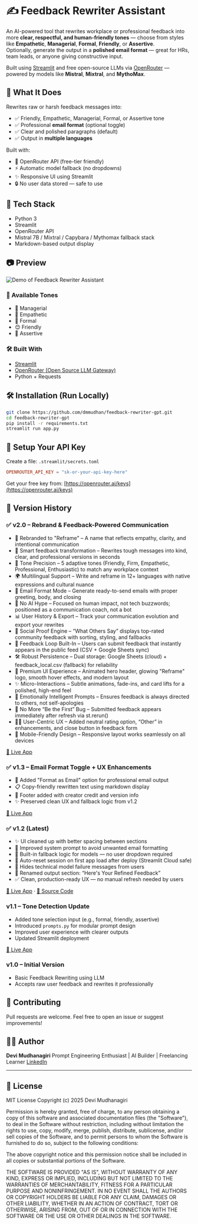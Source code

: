 # ✍️ Feedback Rewriter Assistant

An AI-powered tool that rewrites workplace or professional feedback into more **clear, respectful, and human-friendly tones** — choose from styles like **Empathetic**, **Managerial**, **Formal**, **Friendly**, or **Assertive**.  
Optionally, generate the output in a **polished email format** — great for HRs, team leads, or anyone giving constructive input.

Built using [Streamlit](https://streamlit.io/) and free open-source LLMs via [OpenRouter](https://openrouter.ai) — powered by models like **Mistral**, **Mixtral**, and **MythoMax**.


## 🧠 What It Does

Rewrites raw or harsh feedback messages into:

- ✅ Friendly, Empathetic, Managerial, Formal, or Assertive tone
- ✅ Professional **email format** (optional toggle)
- ✅ Clear and polished paragraphs (default)
- ✅ Output in **multiple languages**

Built with:
- 🧠 OpenRouter API (free-tier friendly)
- ⚡ Automatic model fallback (no dropdowns)
- ✨ Responsive UI using Streamlit
- 🔒 No user data stored — safe to use


## 📆 Tech Stack

- Python 3
- Streamlit
- OpenRouter API
- Mistral 7B / Mixtral / Capybara / Mythomax fallback stack
- Markdown-based output display

## 📷 Preview

![Demo of Feedback Rewriter Assistant](Screenshot.png)

### 🎨 Available Tones

- 🧭 Managerial  
- 💖 Empathetic  
- 🧾 Formal  
- 😊 Friendly  
- 💼 Assertive

### 🛠️ Built With

- [Streamlit](https://streamlit.io/)
- [OpenRouter (Open Source LLM Gateway)](https://openrouter.ai/)
- Python + Requests


## 🛠️ Installation (Run Locally)

```bash
git clone https://github.com/dmmudhan/feedback-rewriter-gpt.git
cd feedback-rewriter-gpt
pip install -r requirements.txt
streamlit run app.py
```

## 🔐 Setup Your API Key

Create a file: `.streamlit/secrets.toml`

```toml
OPENROUTER_API_KEY = "sk-or-your-api-key-here"
```

Get your free key from: [https://openrouter.ai/keys](https://openrouter.ai/keys)


## 🧾 Version History

### ✅ v2.0 – Rebrand & Feedback-Powered Communication

- 🔄 Rebranded to "Reframe" – A name that reflects empathy, clarity, and intentional communication
- 💬 Smart feedback transformation – Rewrites tough messages into kind, clear, and professional versions in seconds
- 🎯 Tone Precision – 5 adaptive tones (Friendly, Firm, Empathetic, Professional, Enthusiastic) to match any workplace context
- 🌍 Multilingual Support – Write and reframe in 12+ languages with native expressions and cultural nuance
- 📧 Email Format Mode – Generate ready-to-send emails with proper greeting, body, and closing
- 🧠 No AI Hype – Focused on human impact, not tech buzzwords; positioned as a communication coach, not a bot
- 📊 User History & Export – Track your communication evolution and export your rewrites
- 🌟 Social Proof Engine – “What Others Say” displays top-rated community feedback with sorting, styling, and fallbacks
- 🔁 Feedback Loop Built-In – Users can submit feedback that instantly appears in the public feed (CSV + Google Sheets sync)
- 🛠️ Robust Persistence – Dual storage: Google Sheets (cloud) + feedback_local.csv (fallback) for reliability
- 🎨 Premium UI Experience – Animated hero header, glowing "Reframe" logo, smooth hover effects, and modern layout
- ✨ Micro-Interactions – Subtle animations, fade-ins, and card lifts for a polished, high-end feel
- 🧩 Emotionally Intelligent Prompts – Ensures feedback is always directed to others, not self-apologies
- 🚫 No More “Be the First” Bug – Submitted feedback appears immediately after refresh via st.rerun()
- 🧑‍💼 User-Centric UX – Added neutral rating option, “Other” in enhancements, and close button in feedback form
- 📱 Mobile-Friendly Design – Responsive layout works seamlessly on all devices

[🔗 Live App](https://feedback-rewriter-gpt-atrt5b3gbjdgr5ly3mqjtn.streamlit.app/)

### ✅ v1.3 – Email Format Toggle + UX Enhancements

- 📧 Added "Format as Email" option for professional email output
- 📋 Copy-friendly rewritten text using markdown display
- 🦶 Footer added with creator credit and version info
- ✨ Preserved clean UX and fallback logic from v1.2

[🔗 Live App](https://feedback-rewriter-gpt-ciwy4jjbnswedu3wgppmss.streamlit.app/)


### ✅ v1.2 (Latest)
- ✨ UI cleaned up with better spacing between sections
- 🧠 Improved system prompt to avoid unwanted email formatting
- 🔄 Built-in fallback logic for models — no user dropdown required
- 🎯 Auto-reset session on first app load after deploy (Streamlit Cloud safe)
- 🚫 Hides technical model failure messages from users
- 💬 Renamed output section: “Here's Your Refined Feedback”
- ✅ Clean, production-ready UX — no manual refresh needed by users

[🔗 Live App](https://feedback-rewriter-gpt-2epkjjin5zogy4mbdwhded.streamlit.app/) · [📂 Source Code](https://github.com/dmmudhan/feedback-rewriter-gpt)

### v1.1 – Tone Detection Update
- Added tone selection input (e.g., formal, friendly, assertive)
- Introduced `prompts.py` for modular prompt design
- Improved user experience with clearer outputs
- Updated Streamlit deployment

[🔗 Live App](https://feedback-rewriter-gpt-caht6hciagxykx52hz6xnh.streamlit.app/)

### v1.0 – Initial Version
- Basic Feedback Rewriting using LLM
- Accepts raw user feedback and rewrites it professionally


## 🤝 Contributing

Pull requests are welcome. Feel free to open an issue or suggest improvements!


## 🧑‍💼 Author

**Devi Mudhanagiri**
Prompt Engineering Enthusiast | AI Builder | Freelancing Learner
[LinkedIn](https://www.linkedin.com/in/devimuthyam/)

---

## 📝 License

MIT License
Copyright (c) 2025 Devi Mudhanagiri

Permission is hereby granted, free of charge, to any person obtaining a copy
of this software and associated documentation files (the "Software"), to deal
in the Software without restriction, including without limitation the rights
to use, copy, modify, merge, publish, distribute, sublicense, and/or sell
copies of the Software, and to permit persons to whom the Software is
furnished to do so, subject to the following conditions:

The above copyright notice and this permission notice shall be included in
all copies or substantial portions of the Software.

THE SOFTWARE IS PROVIDED "AS IS", WITHOUT WARRANTY OF ANY KIND, EXPRESS OR
IMPLIED, INCLUDING BUT NOT LIMITED TO THE WARRANTIES OF MERCHANTABILITY,
FITNESS FOR A PARTICULAR PURPOSE AND NONINFRINGEMENT. IN NO EVENT SHALL THE
AUTHORS OR COPYRIGHT HOLDERS BE LIABLE FOR ANY CLAIM, DAMAGES OR OTHER
LIABILITY, WHETHER IN AN ACTION OF CONTRACT, TORT OR OTHERWISE, ARISING FROM,
OUT OF OR IN CONNECTION WITH THE SOFTWARE OR THE USE OR OTHER DEALINGS IN
THE SOFTWARE.
